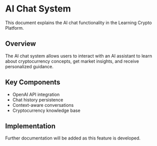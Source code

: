 # AI Chat System

This document explains the AI chat functionality in the Learning Crypto Platform.

## Overview

The AI chat system allows users to interact with an AI assistant to learn about cryptocurrency concepts, get market insights, and receive personalized guidance.

## Key Components

- OpenAI API integration
- Chat history persistence
- Context-aware conversations
- Cryptocurrency knowledge base

## Implementation

Further documentation will be added as this feature is developed. 